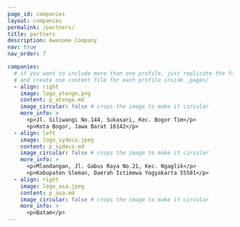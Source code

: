 ```yaml
---
page_id: companies
layout: companies
permalink: /partners/
title: partners
description: Awesome Company
nav: true
nav_order: 7

companies:
  # if you want to include more than one profile, just replicate the following block
  # and create one content file for each profile inside _pages/
  - align: right
    image: logo_atenge.png
    content: p_atenge.md
    image_circular: false # crops the image to make it circular
    more_info: >
      <p>Jl. Siliwangi No.144, Sukasari, Kec. Bogor Tim</p>
      <p>Kota Bogor, Jawa Barat 16142</p>
  - align: left
    image: logo_sydeco.jpeg
    content: p_sydeco.md
    image_circular: false # crops the image to make it circular
    more_info: >
      <p>Mlandangan, Jl. Gabus Raya No.21, Kec. Ngaglik</p>
      <p>Kabupaten Sleman, Daerah Istimewa Yogyakarta 55581</p>
  - align: right
    image: logo_asa.jpeg
    content: p_asa.md
    image_circular: false # crops the image to make it circular
    more_info: >
      <p>Batam</p>
---
```

